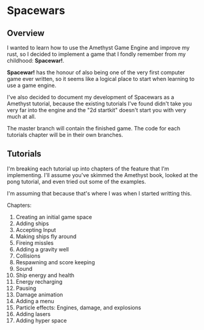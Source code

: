 # Spacewars

## Overview

I wanted to learn how to use the Amethyst Game Engine and improve my rust, so I decided to implement a game that I fondly remember from my childhood: **Spacewar!**.

**Spacewar!** has the honour of also being one of the very first computer game ever written, so it seems like a logical place to start when learning to use a game engine.

I've also decided to document my development of Spacewars as a Amethyst tutorial, because the existing tutorials I've found didn't take you very far into the engine and the "2d startkit" doesn't start you with very much at all.

The master branch will contain the finished game. The code for each tutorials chapter will be in their own branches.

## Tutorials

I'm breaking each tutorial up into chapters of the feature that I'm implementing. I'll assume you've skimmed the Amethyst book, looked at the pong tutorial, and even tried out some of the examples.

I'm assuming that because that's where I was when I started writting this.

Chapters:

1. Creating an initial game space
2. Adding ships
2. Accepting Input
3. Making ships fly around
4. Fireing missles
5. Adding a gravity well
6. Collisions
7. Respawning and score keeping
8. Sound
9. Ship energy and health
10. Energy recharging
11. Pausing
12. Damage animation
13. Adding a menu
14. Particle effects: Engines, damage, and explosions
15. Adding lasers
16. Adding hyper space
